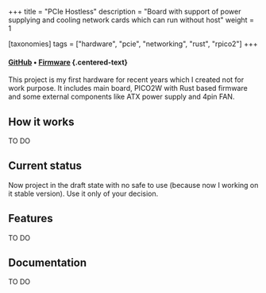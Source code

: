 +++
title = "PCIe Hostless"
description = "Board with support of power supplying and cooling network cards which can run without host"
weight = 1

[taxonomies]
tags = ["hardware", "pcie", "networking", "rust", "rpico2"]
+++

#### [GitHub](https://github.com/nisembedded/pcie_hostless) • [Firmware](https://github.com/nisembedded/pcie_hostless_firmware) {.centered-text}

This project is my first hardware for recent years which I created not for work purpose.
It includes main board, PICO2W with Rust based firmware and some external components like ATX power supply and 4pin FAN.

## How it works

TO DO

## Current status

Now project in the draft state with no safe to use (because now I working on it stable version). Use it only of your decision.

## Features

TO DO

## Documentation

TO DO
